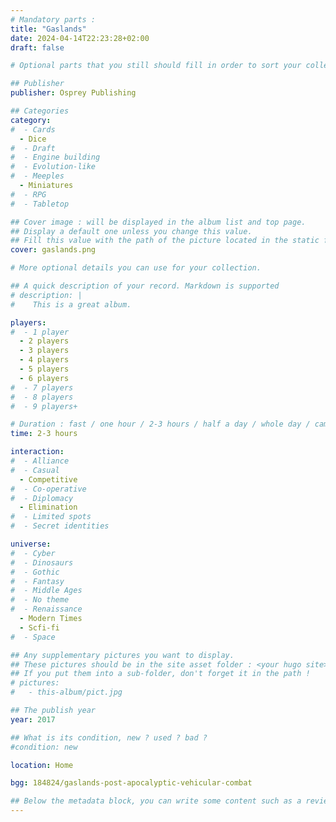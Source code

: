 ```yaml
---
# Mandatory parts :
title: "Gaslands"
date: 2024-04-14T22:23:28+02:00
draft: false

# Optional parts that you still should fill in order to sort your collection

## Publisher
publisher: Osprey Publishing

## Categories
category:
#  - Cards
  - Dice
#  - Draft
#  - Engine building
#  - Evolution-like
#  - Meeples
  - Miniatures
#  - RPG
#  - Tabletop

## Cover image : will be displayed in the album list and top page.
## Display a default one unless you change this value.
## Fill this value with the path of the picture located in the static folder
cover: gaslands.png

# More optional details you can use for your collection.

## A quick description of your record. Markdown is supported
# description: |
#    This is a great album.

players:
#  - 1 player
  - 2 players
  - 3 players
  - 4 players
  - 5 players
  - 6 players
#  - 7 players
#  - 8 players
#  - 9 players+

# Duration : fast / one hour / 2-3 hours / half a day / whole day / campaign
time: 2-3 hours

interaction:
#  - Alliance
#  - Casual
  - Competitive
#  - Co-operative
#  - Diplomacy
  - Elimination
#  - Limited spots
#  - Secret identities

universe:
#  - Cyber
#  - Dinosaurs
#  - Gothic
#  - Fantasy
#  - Middle Ages
#  - No theme
#  - Renaissance
  - Modern Times
  - Scfi-fi
#  - Space

## Any supplementary pictures you want to display.
## These pictures should be in the site asset folder : <your hugo site>/static
## If you put them into a sub-folder, don't forget it in the path !
# pictures:
#   - this-album/pict.jpg

## The publish year
year: 2017

## What is its condition, new ? used ? bad ?
#condition: new

location: Home

bgg: 184824/gaslands-post-apocalyptic-vehicular-combat

## Below the metadata block, you can write some content such as a review or anything else you want. It'll be displayed in the album page.
---
```

